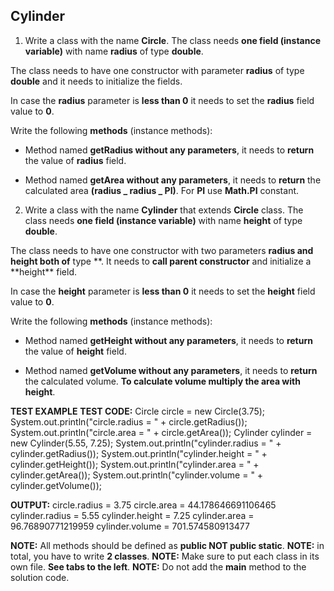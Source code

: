 ## Cylinder

1. Write a class with the name **Circle**. The class needs **one field (instance variable)** with name **radius** of type **double**.

The class needs to have one constructor with parameter **radius** of type **double** and it needs to initialize the fields.

In case the **radius** parameter is **less than 0** it needs to set the **radius** field value to **0**.

Write the following **methods** (instance methods):

- Method named **getRadius without any parameters**, it needs to **return** the value of **radius** field.

- Method named **getArea without any parameters**, it needs to **return** the calculated area **(radius _ radius _ PI)**. For **PI** use **Math.PI** constant.

2. Write a class with the name **Cylinder** that extends **Circle** class. The class needs **one field (instance variable)** with name **height** of type **double**.

The class needs to have one constructor with two parameters **radius and height both of** type **. It needs to **call parent constructor** and initialize a **height\*\* field.

In case the **height** parameter is **less than 0** it needs to set the **height** field value to **0**.

Write the following **methods** (instance methods):

- Method named **getHeight without any parameters**, it needs to **return** the value of **height** field.

- Method named **getVolume without any parameters**, it needs to **return** the calculated volume. **To calculate volume multiply the area with height**.

**TEST EXAMPLE**
**TEST CODE:**
Circle circle = new Circle(3.75);
System.out.println("circle.radius = " + circle.getRadius());
System.out.println("circle.area = " + circle.getArea());
Cylinder cylinder = new Cylinder(5.55, 7.25);
System.out.println("cylinder.radius = " + cylinder.getRadius());
System.out.println("cylinder.height = " + cylinder.getHeight());
System.out.println("cylinder.area = " + cylinder.getArea());
System.out.println("cylinder.volume = " + cylinder.getVolume());

**OUTPUT:**
circle.radius = 3.75
circle.area = 44.178646691106465
cylinder.radius = 5.55
cylinder.height = 7.25
cylinder.area = 96.76890771219959
cylinder.volume = 701.574580913477

**NOTE:** All methods should be defined as **public NOT public static**.
**NOTE:** in total, you have to write **2 classes**.
**NOTE:** Make sure to put each class in its own file. **See tabs to the left**.
**NOTE:** Do not add the **main** method to the solution code.
